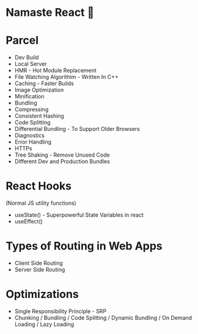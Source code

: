 # Namaste React 🚀

# Parcel
- Dev Build
- Local Server
- HMR - Hot Module Replacement
- File Watching Algorithim - Written In C++
- Caching - Faster Builds
- Image Optimization
- Minification
- Bundling
- Compressing
- Consistent Hashing
- Code Splitting
- Differential Bundling - To Support Older Browsers
- Diagnostics
- Error Handling
- HTTPs
- Tree Shaking - Remove Unused Code
- Different Dev and Production Bundles

# React Hooks
(Normal JS utility functions)
- useState() - Superpowerful State Variables in react
- useEffect()

# Types of Routing in Web Apps
- Client Side Routing
- Server Side Routing

# Optimizations
- Single Responsibility Principle - SRP
- Chunking / Bundling / Code Splitting / Dynamic Bundling / On Demand Loading / Lazy Loading 